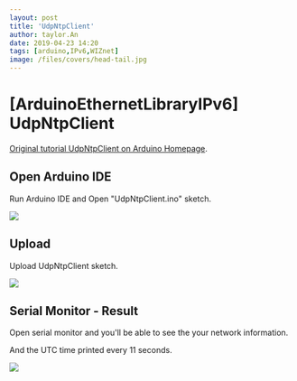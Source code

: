 ```yaml
---
layout: post
title: 'UdpNtpClient'
author: taylor.An
date: 2019-04-23 14:20
tags: [arduino,IPv6,WIZnet]
image: /files/covers/head-tail.jpg
---
```


<a id="forkme" href="https://github.com/Wiznet/Ethernet/tree/IPv6"></a>

# [ArduinoEthernetLibraryIPv6] UdpNtpClient

[Original tutorial UdpNtpClient on Arduino Homepage](https://www.arduino.cc/en/Tutorial/UdpNtpClient).

## Open Arduino IDE

Run Arduino IDE and Open "UdpNtpClient.ino" sketch.

![](https://github.com/Wiznet/Ethernet/wiki/Jpg/IPv6/UdpNtpClient/1-IDE-Open.JPG)

## Upload

Upload UdpNtpClient sketch.

![](https://github.com/Wiznet/Ethernet/wiki/Jpg/IPv6/UdpNtpClient/2-IDE-Upload.JPG)

## Serial Monitor - Result

Open serial monitor and you'll be able to see the your network information.

And the UTC time printed every 11 seconds.

![](https://github.com/Wiznet/Ethernet/wiki/Jpg/IPv6/UdpNtpClient/3-Serial%20Monitor.JPG)

